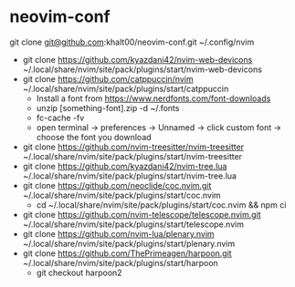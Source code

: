 # neovim-conf

git clone git@github.com:khalt00/neovim-conf.git ~/.config/nvim 


- git clone https://github.com/kyazdani42/nvim-web-devicons ~/.local/share/nvim/site/pack/plugins/start/nvim-web-devicons
- git clone https://github.com/catppuccin/nvim ~/.local/share/nvim/site/pack/plugins/start/catppuccin
  - Install a font from https://www.nerdfonts.com/font-downloads
  - unzip [something-font].zip -d ~/.fonts
  - fc-cache -fv
  - open terminal -> preferences -> Unnamed -> click custom font -> choose the font you download
- git clone https://github.com/nvim-treesitter/nvim-treesitter ~/.local/share/nvim/site/pack/plugins/start/nvim-treesitter
- git clone https://github.com/kyazdani42/nvim-tree.lua ~/.local/share/nvim/site/pack/plugins/start/nvim-tree.lua
- git clone https://github.com/neoclide/coc.nvim.git ~/.local/share/nvim/site/pack/plugins/start/coc.nvim
  - cd ~/.local/share/nvim/site/pack/plugins/start/coc.nvim && npm ci
- git clone https://github.com/nvim-telescope/telescope.nvim.git ~/.local/share/nvim/site/pack/plugins/start/telescope.nvim
- git clone https://github.com/nvim-lua/plenary.nvim ~/.local/share/nvim/site/pack/plugins/start/plenary.nvim
- git clone https://github.com/ThePrimeagen/harpoon.git ~/.local/share/nvim/site/pack/plugins/start/harpoon
  - git checkout harpoon2

